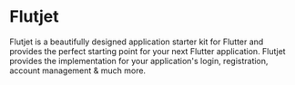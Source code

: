 # Flutjet

Flutjet is a beautifully designed application starter kit for Flutter and provides the perfect starting point for your next Flutter application. Flutjet provides the implementation for your application's login, registration, account management & much more.



